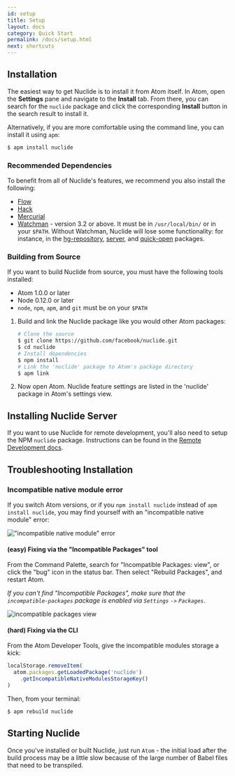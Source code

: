 ```yaml
---
id: setup
title: Setup
layout: docs
category: Quick Start
permalink: /docs/setup.html
next: shortcuts
---
```


## Installation

The easiest way to get Nuclide is to install it from Atom itself.
In Atom, open the **Settings** pane and navigate to the **Install** tab.
From there, you can search for the `nuclide` package and click
the corresponding **Install** button in the search result to install it.

Alternatively, if you are more comfortable using the command line,
you can install it using `apm`:

```bash
$ apm install nuclide
```

### Recommended Dependencies

To benefit from all of Nuclide's features, we recommend you also install the following:

* [Flow](/docs/flow/)
* [Hack](/docs/hack/)
* [Mercurial](/docs/hg/)
* [Watchman](https://facebook.github.io/watchman/) - version 3.2 or above. It must be in
  `/usr/local/bin/` or in your `$PATH`. Without Watchman, Nuclide will lose some functionality: for
  instance, in the
  [hg-repository](https://github.com/facebook/nuclide/tree/master/pkg/nuclide/hg-repository),
  [server](https://github.com/facebook/nuclide/tree/master/pkg/nuclide/server), and
  [quick-open](https://github.com/facebook/nuclide/tree/master/pkg/nuclide/quick-open) packages.

### Building from Source

If you want to build Nuclide from source, you must have the following tools installed:

+ Atom 1.0.0 or later
+ Node 0.12.0 or later
+ `node`, `npm`, `apm`, and `git` must be on your `$PATH`

1. Build and link the Nuclide package like you would other Atom packages:

    ```bash
    # Clone the source
    $ git clone https://github.com/facebook/nuclide.git
    $ cd nuclide
    # Install dependencies
    $ npm install
    # Link the 'nuclide' package to Atom's package directory
    $ apm link
    ```
2. Now open Atom. Nuclide feature settings are listed in the 'nuclide' package in Atom's settings
   view.

## Installing Nuclide Server

If you want to use Nuclide for remote development, you'll also need to setup the NPM `nuclide`
package. Instructions can be found in the [Remote Development docs](/docs/remote/).

## Troubleshooting Installation

### Incompatible native module error

If you switch Atom versions, or if you `npm install nuclide` instead of `apm install nuclide`, you may find yourself with an "incompatible native module" error:

!["incompatible native module" error](/static/images/incompatible-native-module-error.png)

#### (easy) Fixing via the "Incompatible Packages" tool

From the Command Palette, search for "Incompatible Packages: view", or
click the "bug" icon in the status bar. Then select "Rebuild Packages", and restart Atom.

_If you can't find "Incompatible Packages", make sure that the `incompatible-packages` package is enabled via `Settings` `->` `Packages`._

![incompatible packages view](/static/images/incompatible-packages-view.png)

#### (hard) Fixing via the CLI

From the Atom Developer Tools, give the incompatible modules storage a kick:

```js
localStorage.removeItem(
  atom.packages.getLoadedPackage('nuclide')
    .getIncompatibleNativeModulesStorageKey()
)
```

Then, from your terminal:

```sh
$ apm rebuild nuclide
```

## Starting Nuclide

Once you've installed or built Nuclide, just run `Atom` - the initial load after the build process
may be a little slow because of the large number of Babel files that need to be transpiled.
